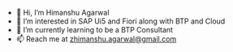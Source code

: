 - 👋 Hi, I’m Himanshu Agarwal
- 👀 I’m interested in SAP Ui5 and Fiori along with BTP and Cloud
- 🌱 I’m currently learning to be a BTP Consultant
- 📫 Reach me at zhimanshu.agarwal@gmail.com
